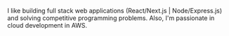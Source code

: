 I like building full stack web applications (React/Next.js | Node/Express.js) and solving competitive programming problems. Also, I'm passionate in cloud development in AWS.
